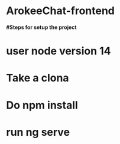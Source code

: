 # ArokeeChat-frontend

**#Steps for setup the project**
# user node version 14
# Take a clona
# Do npm install
# run ng serve
